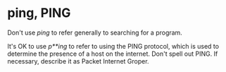 # ping, PING

Don't use *ping* to refer generally to searching for a program. 

It's OK to use *p**ing*
to refer to using the PING protocol, which is used to determine
the presence of a host on the internet. Don't spell out PING. If
necessary, describe it as Packet Internet Groper.
